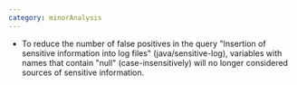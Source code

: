 ```yaml
---
category: minorAnalysis
---
```

* To reduce the number of false positives in the query "Insertion of sensitive information into log files" (java/sensitive-log), variables with names that contain "null" (case-insensitively) will no longer considered sources of sensitive information.
